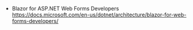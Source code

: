 
* Blazor for ASP.NET Web Forms Developers
https://docs.microsoft.com/en-us/dotnet/architecture/blazor-for-web-forms-developers/

